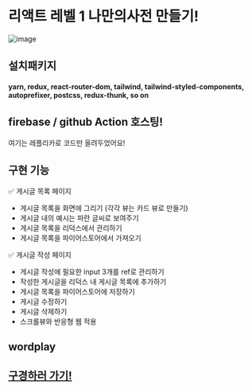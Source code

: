 # 리액트 레벨 1 나만의사전 만들기!
![image](https://user-images.githubusercontent.com/89088205/154041193-cf827f94-62bc-4716-97e6-fc7948e25fe7.png)

## 설치패키지
#### yarn, redux, react-router-dom, tailwind, tailwind-styled-components, autoprefixer, postcss, redux-thunk, so on

## firebase / github Action 호스팅!
여기는 레플리카로 코드만 올려두었어요!

## 구현 기능
<aside>
✅ 게시글 목록 페이지

</aside>

- 게시글 목록을 화면에 그리기 (각각 뷰는 카드 뷰로 만들기)
- 게시글 내의 예시는 파란 글씨로 보여주기
- 게시글 목록을 리덕스에서 관리하기
- 게시글 목록을 파이어스토어에서 가져오기

<aside>
✅ 게시글 작성 페이지

</aside>

- 게시글 작성에 필요한 input 3개를 ref로 관리하기
- 작성한 게시글을 리덕스 내 게시글 목록에 추가하기
- 게시글 목록을 파이어스토어에 저장하기
- 게시글 수정하기
- 게시글 삭제하기
- 스크롤뷰와 반응형 웹 적용

## wordplay
## [구경하러 가기!](https://newword-becae.web.app/)
